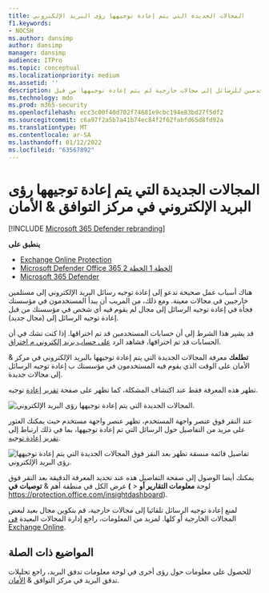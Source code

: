 ```yaml
---
title: المجالات الجديدة التي يتم إعادة توجيهها رؤى البريد الإلكتروني
f1.keywords:
- NOCSH
ms.author: dansimp
author: dansimp
manager: dansimp
audience: ITPro
ms.topic: conceptual
ms.localizationpriority: medium
ms.assetid: ''
description: يمكن للمسؤولين معرفة كيفية استخدام المجالات الجديدة التي يتم إعادة توجيهها رؤى البريد الإلكتروني في لوحة معلومات تدفق البريد في مركز التوافق ل الأمان & للتحقق من وقت إعادة توجيه المستخدمين للرسائل إلى مجالات خارجية لم يتم إعادة توجيهها من قبل.
ms.technology: mdo
ms.prod: m365-security
ms.openlocfilehash: ecc3c00f40d702f74681e9cbc194e83bd27f5df2
ms.sourcegitcommit: c6a97f2a5b7a41b74ec84f2f62fabfd65d8fd92a
ms.translationtype: MT
ms.contentlocale: ar-SA
ms.lasthandoff: 01/12/2022
ms.locfileid: "63567892"
---
```

# <a name="new-domains-being-forwarded-email-insight-in-the-security--compliance-center"></a>المجالات الجديدة التي يتم إعادة توجيهها رؤى البريد الإلكتروني في مركز التوافق & الأمان

[!INCLUDE [Microsoft 365 Defender rebranding](../includes/microsoft-defender-for-office.md)]

**ينطبق على**
- [Exchange Online Protection](exchange-online-protection-overview.md)
- [Microsoft Defender Office 365 الخطة 1 الخطة 2](defender-for-office-365.md)
- [Microsoft 365 Defender](../defender/microsoft-365-defender.md)

هناك أسباب عمل صحيحة تدعو إلى إعادة توجيه رسائل البريد الإلكتروني إلى مستلمين خارجيين في مجالات معينة. ومع ذلك، من المريب أن يبدأ المستخدمون في مؤسستك فجأة في إعادة توجيه الرسائل إلى مجال لم يقوم فيه أي شخص في مؤسستك من قبل إعادة توجيه الرسائل إلى (مجال جديد).

قد يشير هذا الشرط إلى أن حسابات المستخدمين قد تم اختراقها. إذا كنت تشك في أن الحسابات قد تم اختراقها، فشاهد الرد [على حساب بريد إلكتروني م اختراق](responding-to-a-compromised-email-account.md).

**تطلعك** معرفة المجالات الجديدة التي يتم إعادة توجيهها [](https://protection.office.com) بالبريد الإلكتروني في مركز & الأمان على الوقت الذي يقوم فيه المستخدمون في مؤسستك ب إعادة توجيه الرسائل إلى مجالات جديدة.

تظهر هذه المعرفة فقط عند اكتشاف المشكلة، كما تظهر على صفحة [تقرير إعادة](view-mail-flow-reports.md#forwarding-report) توجيه.

![المجالات الجديدة التي يتم إعادة توجيهها رؤى البريد الإلكتروني.](../../media/mfi-new-domains-being-forwarded.png)

عند النقر فوق عنصر واجهة المستخدم، تظهر عنصر واجهة مستخدم حيث يمكنك العثور على مزيد من التفاصيل حول الرسائل التي تم إعادة توجيهها، بما في ذلك ارتباط إلى [تقرير إعادة توجيه](view-mail-flow-reports.md#forwarding-report).

![تفاصيل قائمة منسقة تظهر بعد النقر فوق المجالات الجديدة التي يتم إعادة توجيهها رؤى البريد الإلكتروني.](../../media/mfi-new-domains-being-forwarded-details.png)

يمكنك أيضا الوصول إلى صفحة التفاصيل هذه عند تحديد المعرفة الدقيقة بعد النقر فوق عرض الكل في  منطقة أهم & **توصيات** **في (** \> لوحة **معلومات التقارير أو** <https://protection.office.com/insightdashboard>).

لمنع إعادة توجيه الرسائل تلقائيا إلى مجالات خارجية، قم بتكوين مجال بعيد لبعض المجالات الخارجية أو كلها. لمزيد من المعلومات، راجع إدارة المجالات البعيدة [في Exchange Online](/Exchange/mail-flow-best-practices/remote-domains/manage-remote-domains).

## <a name="related-topics"></a>المواضيع ذات الصلة

للحصول على معلومات حول رؤى أخرى في لوحة معلومات تدفق البريد، راجع تحليلات تدفق البريد في مركز التوافق & [الأمان](mail-flow-insights-v2.md).